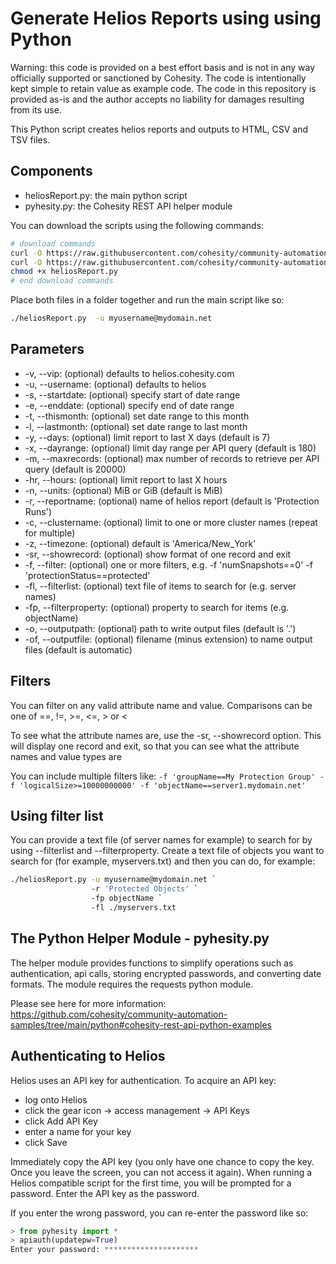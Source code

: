 # Generate Helios Reports using  using Python

Warning: this code is provided on a best effort basis and is not in any way officially supported or sanctioned by Cohesity. The code is intentionally kept simple to retain value as example code. The code in this repository is provided as-is and the author accepts no liability for damages resulting from its use.

This Python script creates helios reports and outputs to HTML, CSV and TSV files.

## Components

* heliosReport.py: the main python script
* pyhesity.py: the Cohesity REST API helper module

You can download the scripts using the following commands:

```bash
# download commands
curl -O https://raw.githubusercontent.com/cohesity/community-automation-samples/main/reports/helios-reporting/python/heliosReport/heliosReport.py
curl -O https://raw.githubusercontent.com/cohesity/community-automation-samples/main/python/pyhesity.py
chmod +x heliosReport.py
# end download commands
```

Place both files in a folder together and run the main script like so:

```bash
./heliosReport.py  -u myusername@mydomain.net
```

## Parameters

* -v, --vip: (optional) defaults to helios.cohesity.com
* -u, --username: (optional) defaults to helios
* -s, --startdate: (optional) specify start of date range
* -e, --enddate: (optional) specify end of date range
* -t, --thismonth: (optional) set date range to this month
* -l, --lastmonth: (optional) set date range to last month
* -y, --days: (optional) limit report to last X days (default is 7)
* -x, --dayrange: (optional) limit day range per API query (default is 180)
* -m, --maxrecords: (optional) max number of records to retrieve per API query (default is 20000)
* -hr, --hours: (optional) limit report to last X hours
* -n, --units: (optional) MiB or GiB (default is MiB)
* -r, --reportname: (optional) name of helios report (default is 'Protection Runs')
* -c, --clustername: (optional) limit to one or more cluster names (repeat for multiple)
* -z, --timezone: (optional) default is 'America/New_York'
* -sr, --showrecord: (optional) show format of one record and exit
* -f, --filter: (optional) one or more filters, e.g. -f 'numSnapshots==0' -f 'protectionStatus==protected'
* -fl, --filterlist: (optional) text file of items to search for (e.g. server names)
* -fp, --filterproperty: (optional) property to search for items (e.g. objectName)
* -o, --outputpath: (optional) path to write output files (default is '.')
* -of, --outputfile: (optional) filename (minus extension) to name output files (default is automatic)

## Filters

You can filter on any valid attribute name and value. Comparisons can be one of ==, !=, >=, <=, > or <

To see what the attribute names are, use the -sr, --showrecord option. This will display one record and exit, so that you can see what the attribute names and value types are

You can include multiple filters like: `-f 'groupName==My Protection Group' -f 'logicalSize>=10000000000' -f 'objectName==server1.mydomain.net'`

## Using filter list

You can provide a text file (of server names for example) to search for by using --filterlist and --filterproperty. Create a text file of objects you want to search for (for example, myservers.txt) and then you can do, for example:

```bash
./heliosReport.py -u myusername@mydomain.net `
                  -r 'Protected Objects' `
                  -fp objectName `
                  -fl ./myservers.txt
```

## The Python Helper Module - pyhesity.py

The helper module provides functions to simplify operations such as authentication, api calls, storing encrypted passwords, and converting date formats. The module requires the requests python module.

Please see here for more information: <https://github.com/cohesity/community-automation-samples/tree/main/python#cohesity-rest-api-python-examples>

## Authenticating to Helios

Helios uses an API key for authentication. To acquire an API key:

* log onto Helios
* click the gear icon -> access management -> API Keys
* click Add API Key
* enter a name for your key
* click Save

Immediately copy the API key (you only have one chance to copy the key. Once you leave the screen, you can not access it again). When running a Helios compatible script for the first time, you will be prompted for a password. Enter the API key as the password.

If you enter the wrong password, you can re-enter the password like so:

```python
> from pyhesity import *
> apiauth(updatepw=True)
Enter your password: *********************
```
